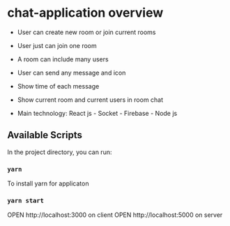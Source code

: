 # chat-application overview

+ User can create new room or join current rooms
+ User just can join one room
+ A room can include many users
+ User can send any message and icon
+ Show time of each message
+ Show current room and current users in room chat

+ Main technology: React js - Socket - Firebase - Node js

## Available Scripts
In the project directory, you can run:

### `yarn`
To install yarn for applicaton

### `yarn start`

OPEN http://localhost:3000 on client
OPEN http://localhost:5000 on server
